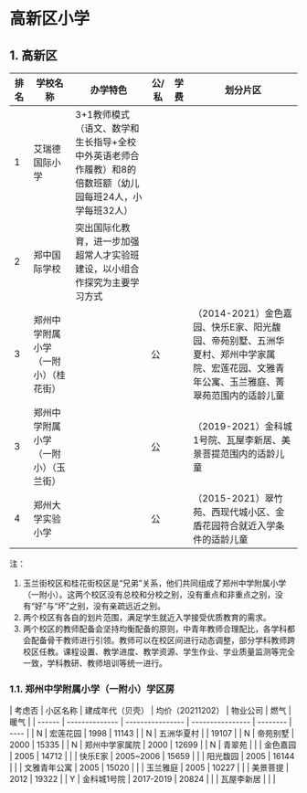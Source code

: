 # 高新区小学



## 1. 高新区

| 排名 | 学校名称                             | 办学特色                                                                                                  | 公/私 | 学费 | 划分片区                                                                                                                                 |
| ---- | ------------------------------------ | --------------------------------------------------------------------------------------------------------- | ----- | ---- | ---------------------------------------------------------------------------------------------------------------------------------------- |
| 1    | 艾瑞德国际小学                       | 3+1教师模式（语文、数学和生长指导+全校中外英语老师合作履教）和8的倍数班额（幼儿园每班24人，小学每班32人） |       |      |                                                                                                                                          |
| 2    | 郑中国际学校                         | 突出国际化教育，进一步加强超常人才实验班建设，以小组合作探究为主要学习方式                                |       |      |                                                                                                                                          |
| 3    | 郑州中学附属小学（一附小）（桂花街） |                                                                                                           | 公    |      | （2014-2021）金色嘉园、快乐E家、阳光馥园、帝苑别墅、五洲华夏村、郑州中学家属院、宏莲花园、文雅青年公寓、玉兰雅庭、菁翠苑范围内的适龄儿童 |
| 3    | 郑州中学附属小学（一附小）（玉兰街） |                                                                                                           | 公    |      | （2019-2021）金科城1号院、瓦屋李新居、美景菩提范围内的适龄儿童                                                                           |
| 4    | 郑州大学实验小学                     |                                                                                                           | 公    |      | （2015-2021）翠竹苑、西现代城小区、金盾花园符合就近入学条件的适龄儿童                                                                    |

注：
1. 玉兰街校区和桂花街校区是“兄弟”关系，他们共同组成了郑州中学附属小学（一附小）。这两个校区没有总校和分校之别，没有重点和非重点之别，没有“好”与“坏”之别，没有亲疏远近之别。
2. 两个校区有各自的划片范围，满足学生就近入学接受优质教育的需求。
3. 两个校区的教师配备会坚持均衡配备的原则，中青年教师合理配比，各学科都会配备骨干教师进行引领。教师可以在校区间进行动态调整，部分学科教师跨校区任教。课程设置、教学进度、教学资源、学生作业、学业质量监测等完全一致，学科教研、教师培训等统一进行。

### 1.1. 郑州中学附属小学（一附小）学区房

| 考虑否 | 小区名称       | 建成年代（贝壳） | 均价（20211202） | 物业公司 | 燃气 | 暖气 |
| ------ | -------------- | ---------------- | ---------------- | -------- | ---- |
| N      | 宏莲花园       | 1998             | 11143            |
| N      | 五洲华夏村     |                  | 19107            |
| N      | 帝苑别墅       | 2000             | 15335            |
| N      | 郑州中学家属院 | 2000             | 12699            |
| N      | 青翠苑         |
|        | 金色嘉园       | 2005             | 14712            |
|        | 快乐E家        | 2005~2006        | 15659            |
|        | 阳光馥园       | 2005             | 16144            |
|        | 文雅青年公寓   | 2005             | 15020            |
|        | 玉兰雅庭       | 2005             | 10227            |
|        | 美景菩提       | 2012             | 19322            |
| Y      | 金科城1号院    | 2017-2019        | 20824            |
|        | 瓦屋李新居     |                  |                  |

